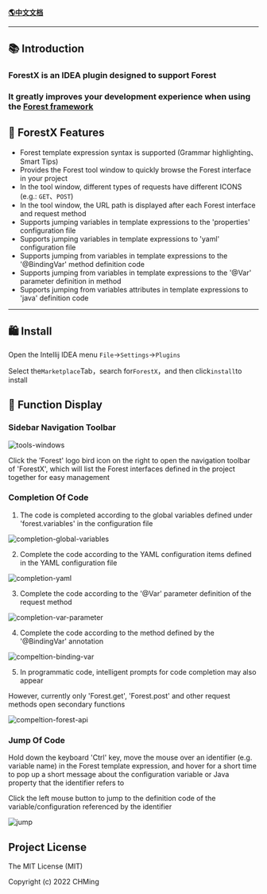 [**🌎中文文档**](README.md)

-------------------------------------------------------------------------------

## 📚 Introduction
<!-- Plugin description -->
<h3>ForestX is an IDEA plugin designed to support Forest</h3>
<h3>It greatly improves your development experience when using the <a href="https://forest.dtflyx.com/">Forest framework</a></h2>

## 🎁 ForestX Features
- Forest template expression syntax is supported (Grammar highlighting、Smart Tips)
- Provides the Forest tool window to quickly browse the Forest interface in your project
- In the tool window, different types of requests have different ICONS (e.g.: `GET`、`POST`)
- In the tool window, the URL path is displayed after each Forest interface and request method
- Supports jumping variables in template expressions to the 'properties' configuration file
- Supports jumping variables in template expressions to 'yaml' configuration file
- Supports jumping from variables in template expressions to the '@BindingVar' method definition code
- Supports jumping from variables in template expressions to the '@Var' parameter definition in method
- Supports jumping from variables attributes in template expressions to 'java' definition code

<!-- Plugin description end -->
-------------------------------------------------------------------------------

## 🛍 Install

Open the Intellij IDEA menu `File`->`Settings`->`Plugins`

Select the`Marketplace`Tab，search for`ForestX`，and then click`install`to install

## 🎨 Function Display

### Sidebar Navigation Toolbar

![tools-windows](/img/tools-window.gif)

Click the 'Forest' logo bird icon on the right to open the navigation toolbar of 'ForestX', which will list the Forest interfaces defined in the project together for easy management
### Completion Of Code

1. The code is completed according to the global variables defined under 'forest.variables' in the configuration file

![completion-global-variables](/img/completion-global-variables.gif)

2. Complete the code according to the YAML configuration items defined in the YAML configuration file

![completion-yaml](/img/completion-yaml.gif)

3. Complete the code according to the '@Var' parameter definition of the request method

![completion-var-parameter](/img/completion-var-parameter.gif)

4. Complete the code according to the method defined by the '@BindingVar' annotation

![compeltion-binding-var](/img/completion-BindingVar.gif)

5. In programmatic code, intelligent prompts for code completion may also appear

However, currently only 'Forest.get', 'Forest.post' and other request methods open secondary functions

![compeltion-forest-api](/img/completion-forest-api.gif)

### Jump Of Code

Hold down the keyboard 'Ctrl' key, move the mouse over an identifier (e.g. variable name) in the Forest template expression, and hover for a short time to pop up a short message about the configuration variable or Java property that the identifier refers to

Click the left mouse button to jump to the definition code of the variable/configuration referenced by the identifier

![jump](/img/jump-to-definition.gif)

Project License
--------------------------
The MIT License (MIT)

Copyright (c) 2022 CHMing